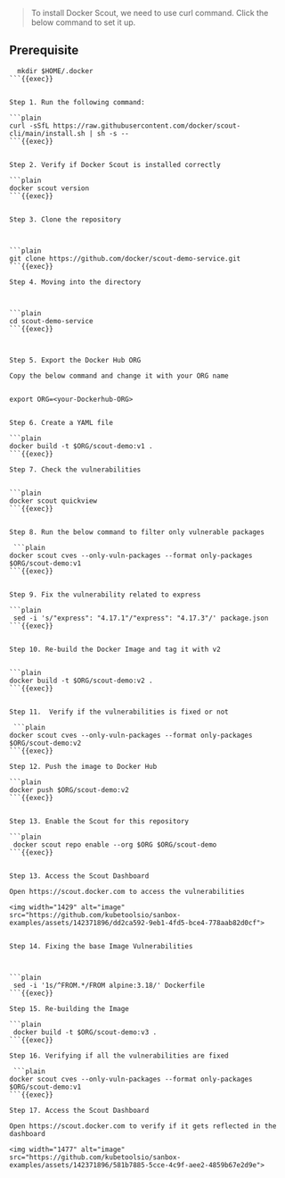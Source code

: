 > To install Docker Scout, we need to use curl command.
> Click the below command to set it up.
> 

## Prerequisite

```plain
  mkdir $HOME/.docker
```{{exec}}


Step 1. Run the following command:

```plain
curl -sSfL https://raw.githubusercontent.com/docker/scout-cli/main/install.sh | sh -s --
```{{exec}}


Step 2. Verify if Docker Scout is installed correctly

```plain
docker scout version
```{{exec}}


Step 3. Clone the repository



```plain
git clone https://github.com/docker/scout-demo-service.git
```{{exec}}

Step 4. Moving into the directory



```plain
cd scout-demo-service
```{{exec}}



Step 5. Export the Docker Hub ORG

Copy the below command and change it with your ORG name


export ORG=<your-Dockerhub-ORG>


Step 6. Create a YAML file

```plain
docker build -t $ORG/scout-demo:v1 .
```{{exec}}

Step 7. Check the vulnerabilities


```plain
docker scout quickview
```{{exec}}


Step 8. Run the below command to filter only vulnerable packages

 ```plain
docker scout cves --only-vuln-packages --format only-packages $ORG/scout-demo:v1
```{{exec}}


Step 9. Fix the vulnerability related to express

```plain
 sed -i 's/"express": "4.17.1"/"express": "4.17.3"/' package.json
```{{exec}}


Step 10. Re-build the Docker Image and tag it with v2


```plain
docker build -t $ORG/scout-demo:v2 .
```{{exec}}


Step 11.  Verify if the vulnerabilities is fixed or not

 ```plain
docker scout cves --only-vuln-packages --format only-packages $ORG/scout-demo:v2
```{{exec}}

Step 12. Push the image to Docker Hub

```plain
docker push $ORG/scout-demo:v2 
```{{exec}}


Step 13. Enable the Scout for this repository

```plain
 docker scout repo enable --org $ORG $ORG/scout-demo
```{{exec}}


Step 13. Access the Scout Dashboard

Open https://scout.docker.com to access the vulnerabilities

<img width="1429" alt="image" src="https://github.com/kubetoolsio/sanbox-examples/assets/142371896/dd2ca592-9eb1-4fd5-bce4-778aab82d0cf">


Step 14. Fixing the base Image Vulnerabilities



```plain
 sed -i '1s/^FROM.*/FROM alpine:3.18/' Dockerfile
```{{exec}}

Step 15. Re-building the Image

```plain
 docker build -t $ORG/scout-demo:v3 .
```{{exec}}

Step 16. Verifying if all the vulnerabilities are fixed

 ```plain
docker scout cves --only-vuln-packages --format only-packages $ORG/scout-demo:v1
```{{exec}}

Step 17. Access the Scout Dashboard

Open https://scout.docker.com to verify if it gets reflected in the dashboard

<img width="1477" alt="image" src="https://github.com/kubetoolsio/sanbox-examples/assets/142371896/581b7885-5cce-4c9f-aee2-4859b67e2d9e">



